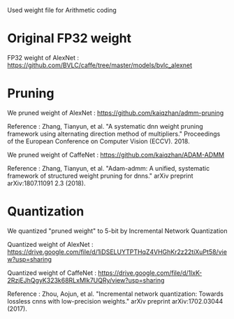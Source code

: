Used weight file for Arithmetic coding


# Original FP32 weight

FP32 weight of AlexNet : https://github.com/BVLC/caffe/tree/master/models/bvlc_alexnet


# Pruning

We pruned weight of AlexNet : https://github.com/kaiqzhan/admm-pruning

Reference : Zhang, Tianyun, et al. "A systematic dnn weight pruning framework using alternating direction method of multipliers." Proceedings of the European Conference on Computer Vision (ECCV). 2018.

We pruned weight of CaffeNet : https://github.com/kaiqzhan/ADAM-ADMM

Reference : Zhang, Tianyun, et al. "Adam-admm: A unified, systematic framework of structured weight pruning for dnns." arXiv preprint arXiv:1807.11091 2.3 (2018).


# Quantization

We quantized "pruned weight" to 5-bit by Incremental Network Quantization

Quantized weight of AlexNet : https://drive.google.com/file/d/1iDSELUYTPTHqZ4VHGhKr2z22tiXuPt58/view?usp=sharing 

Quantized weight of CaffeNet : https://drive.google.com/file/d/1lxK-2RzjEJhQgyK323k68RLxMlk7UQRy/view?usp=sharing

Reference : Zhou, Aojun, et al. "Incremental network quantization: Towards lossless cnns with low-precision weights." arXiv preprint arXiv:1702.03044 (2017).
